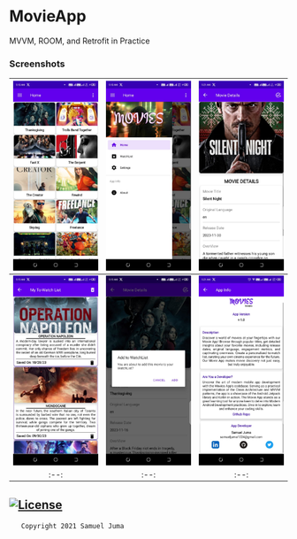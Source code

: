 # MovieApp
MVVM, ROOM, and Retrofit in Practice
### Screenshots
| <img src="screenshots/1.jpeg" width=300/> | <img src="screenshots/2.jpeg" width=300/> | <img src="screenshots/3.jpeg" width=300/> |
|:-----------------------------------------:|:-----------------------------------------:|:-----------------------------------------:|
| <img src="screenshots/4.jpeg" width=300/> | <img src="screenshots/5.jpeg" width=300/> | <img src="screenshots/6.jpeg" width=300/> |
|                   :--:                    |                   :--:                    |                   :--:                    |


## [![License](https://img.shields.io/badge/License-Apache%202.0-blue.svg)](https://opensource.org/licenses/Apache-2.0)
```
   Copyright 2021 Samuel Juma